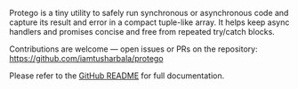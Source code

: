 Protego is a tiny utility to safely run synchronous or asynchronous code and capture its result and error in a compact tuple-like array. It helps keep async handlers and promises concise and free from repeated try/catch blocks.

Contributions are welcome — open issues or PRs on the repository: https://github.com/iamtusharbala/protego

Please refer to the [GitHub README](https://github.com/iamtusharbala/protego#readme) for full documentation.